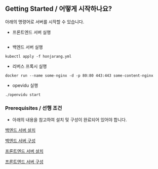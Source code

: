 ## Getting Started / 어떻게 시작하나요?

아래의 명령어로 서버를 시작할 수 있습니다.
- 프론트엔드 서버 실행
```shell

```

- 백엔드 서버 실행
```shell
kubectl apply -f honjarang.yml
```
- 리버스 프록시 실행
```shell
docker run --name some-nginx -d -p 80:80 443:443 some-content-nginx
```
- opevidu 실행
```shell
./openvidu start
```

### Prerequisites / 선행 조건
- 아래의 내용을 참고하여 설치 및 구성이 완료되어 있어야 합니다.

[백엔드 서버 설치](INSTALL_BE.md)

[백엔드 서버 구성](CONFIG_BE.md)

[프론트엔드 서버 설치](INSTALL_FE.md)

[프론트엔드 서버 구성](CONFIG_FE.md)


